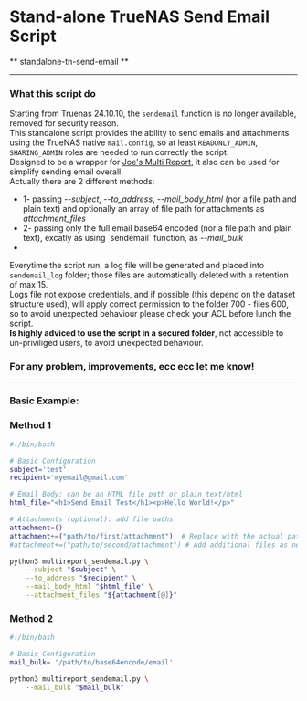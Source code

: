 # Stand-alone TrueNAS Send Email Script

** standalone-tn-send-email **

---

### What this script do
Starting from Truenas 24.10.10, the `sendemail` function is no longer available, removed for security reason.  <br>
This standalone script provides the ability to send emails and attachments using the TrueNAS native `mail.config`, so at least `READONLY_ADMIN`, `SHARING_ADMIN` roles are needed to run correctly the script.<br>
Designed to be a wrapper for <a href="https://github.com/JoeSchmuck/Multi-Report">Joe's Multi Report</a>, it also can be used for simplify sending email overall.<br>
Actually there are 2 different methods:<br>
<ul>
    <li>1- passing <i>--subject</i>, <i>--to_address</i>, <i>--mail_body_html</i> (nor a file path and plain text) and optionally an array of file path for attachments as <i>attachment_files</i></li>
    <li>2- passing only the full email base64 encoded (nor a file path and plain text), excatly as using `sendemail` function, as <i>--mail_bulk</i> <li>
</ul>

Everytime the script run, a log file will be generated and placed into `sendemail_log` folder; those files are automatically deleted with a retention of max 15.  <br>
Logs file not expose credentials, and if possible (this depend on the dataset structure used), will apply correct permission to the folder 700 - files 600, so to avoid unexpected behaviour please check your ACL before lunch the script.  <br>
<b>Is highly adviced to use the script in a secured folder</b>, not accessible to un-priviliged users, to avoid unexpected behaviour. <br>

### For any problem, improvements, ecc ecc let me know!

---

### Basic Example:
### Method 1

```bash
#!/bin/bash

# Basic Configuration
subject='test' 
recipient='myemail@gmail.com'

# Email Body: can be an HTML file path or plain text/html
html_file="<h1>Send Email Test</h1><p>Hello World!</p>"

# Attachments (optional): add file paths
attachment=() 
attachment+=("path/to/first/attachment")  # Replace with the actual path
#attachment+=("path/to/second/attachment") # Add additional files as needed

python3 multireport_sendemail.py \
    --subject "$subject" \
    --to_address "$recipient" \
    --mail_body_html "$html_file" \
    --attachment_files "${attachment[@]}"

```
### Method 2
```bash
#!/bin/bash

# Basic Configuration
mail_bulk= '/path/to/base64encode/email'

python3 multireport_sendemail.py \
    --mail_bulk "$mail_bulk"


